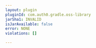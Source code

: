 ```yaml
---
layout: plugin
pluginId: com.auth0.gradle.oss-library
jarSha1: INVALID
isJarAvailable: false
error: NONE
violations: []

---
```

